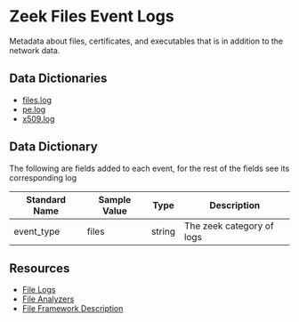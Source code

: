 # Zeek Files Event Logs

Metadata about files, certificates, and executables that is in addition to the network data.

## Data Dictionaries

- [files.log](./files.md)
- [pe.log](./pe.md)
- [x509.log](./x509.md)

## Data Dictionary
The following are fields added to each event, for the rest of the fields see its corresponding log 

|	        Standard Name       	|	     Sample Value           	|       	    Type            	|   	    Description          	
|	-------------------------------	|	-------------------------------	|	-------------------------------	|	-------------------------------	|
| event_type                     | files             | string | The zeek category of logs |


## Resources

* [File Logs](https://docs.zeek.org/en/stable/script-reference/log-files.html#files)
* [File Analyzers](https://docs.zeek.org/en/stable/script-reference/file-analyzers.html)
* [File Framework Description](https://docs.zeek.org/en/stable/frameworks/file-analysis.html)
